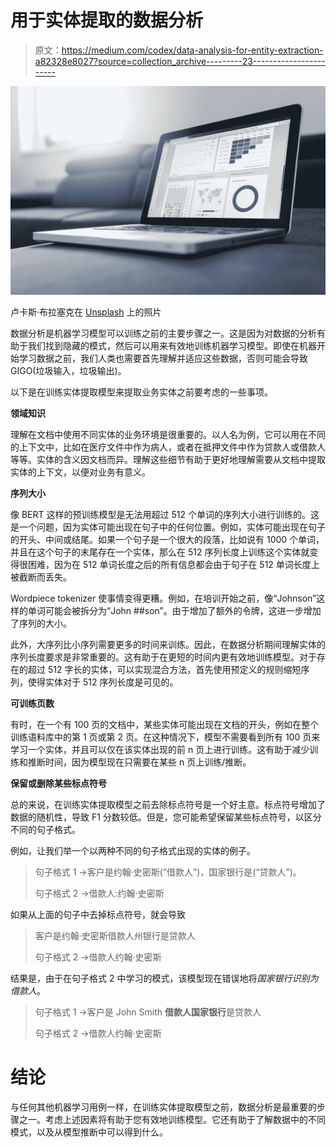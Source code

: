 # 用于实体提取的数据分析

> 原文：<https://medium.com/codex/data-analysis-for-entity-extraction-a82328e8027?source=collection_archive---------23----------------------->

![](img/7a93da4cccb88d9a57a9a41c11512c7c.png)

卢卡斯·布拉塞克在 [Unsplash](https://unsplash.com?utm_source=medium&utm_medium=referral) 上的照片

数据分析是机器学习模型可以训练之前的主要步骤之一。这是因为对数据的分析有助于我们找到隐藏的模式，然后可以用来有效地训练机器学习模型。即使在机器开始学习数据之前，我们人类也需要首先理解并适应这些数据，否则可能会导致 GIGO(垃圾输入，垃圾输出)。

以下是在训练实体提取模型来提取业务实体之前要考虑的一些事项。

**领域知识**

理解在文档中使用不同实体的业务环境是很重要的。以人名为例，它可以用在不同的上下文中，比如在医疗文件中作为病人，或者在抵押文件中作为贷款人或借款人等等。实体的含义因文档而异。理解这些细节有助于更好地理解需要从文档中提取实体的上下文，以便对业务有意义。

**序列大小**

像 BERT 这样的预训练模型是无法用超过 512 个单词的序列大小进行训练的。这是一个问题，因为实体可能出现在句子中的任何位置。例如，实体可能出现在句子的开头、中间或结尾。如果一个句子是一个很大的段落，比如说有 1000 个单词，并且在这个句子的末尾存在一个实体，那么在 512 序列长度上训练这个实体就变得很困难，因为在 512 单词长度之后的所有信息都会由于句子在 512 单词长度上被截断而丢失。

Wordpiece tokenizer 使事情变得更糟。例如，在培训开始之前，像“Johnson”这样的单词可能会被拆分为“John ##son”。由于增加了额外的令牌，这进一步增加了序列的大小。

此外，大序列比小序列需要更多的时间来训练。因此，在数据分析期间理解实体的序列长度要求是非常重要的。这有助于在更短的时间内更有效地训练模型。对于存在的超过 512 字长的实体，可以实现混合方法，首先使用预定义的规则缩短序列，使得实体对于 512 序列长度是可见的。

**可训练页数**

有时，在一个有 100 页的文档中，某些实体可能出现在文档的开头，例如在整个训练语料库中的第 1 页或第 2 页。在这种情况下，模型不需要看到所有 100 页来学习一个实体，并且可以仅在该实体出现的前 n 页上进行训练。这有助于减少训练和推断时间，因为模型现在只需要在某些 n 页上训练/推断。

**保留或删除某些标点符号**

总的来说，在训练实体提取模型之前去除标点符号是一个好主意。标点符号增加了数据的随机性，导致 F1 分数较低。但是，您可能希望保留某些标点符号，以区分不同的句子格式。

例如，让我们举一个以两种不同的句子格式出现的实体的例子。

> 句子格式 1 →客户是约翰·史密斯(“借款人”)，国家银行是(“贷款人”)。
> 
> 句子格式 2 →借款人:约翰·史密斯

如果从上面的句子中去掉标点符号，就会导致

> 客户是约翰·史密斯借款人州银行是贷款人
> 
> 句子格式 2 →借款人约翰·史密斯

结果是，由于在句子格式 2 中学习的模式，该模型现在错误地将*国家银行识别为借款人*。

> 句子格式 1 →客户是 John Smith **借款人国家银行**是贷款人
> 
> 句子格式 2 →借款人约翰·史密斯

# **结论**

与任何其他机器学习用例一样，在训练实体提取模型之前，数据分析是最重要的步骤之一。考虑上述因素将有助于您有效地训练模型。它还有助于了解数据中的不同模式，以及从模型推断中可以得到什么。